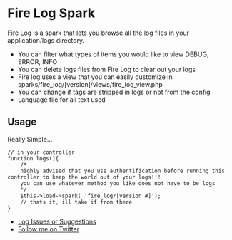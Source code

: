 # Fire Log Spark

Fire Log is a spark that lets you browse all the log files in your application/logs directory. 

-  You can filter what types of items you would like to view DEBUG, ERROR, INFO
-  You can delete logs files from Fire Log to clear out your logs
-  Fire log uses a view that you can easily customize in sparks/fire\_log/[version]/views/fire\_log_view.php
-  You can change if tags are stripped in logs or not from the config
-  Language file for all text used

## Usage

Really Simple...
    
	// in your controller
	function logs(){
		/*
		highly advised that you use authentification before running this controller to keep the world out of your logs!!!
		you can use whatever method you like does not have to be logs
		*/
		$this->load->spark( 'fire_log/[version #]');
		// thats it, ill take if from there
	}

- [Log Issues or Suggestions](https://github.com/dperrymorrow/Fire-Log/issues)
- [Follow me on Twitter](http://twitter.com/dperrymorrow)
